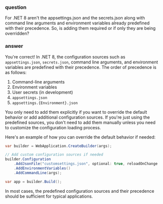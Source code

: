 ### question

For .NET 8 aren't the appsettings.json and the secrets.json along with command line arguments and environment variables already predefined with their precedence. So, is adding them required or if only they are being overridden?

### answer

You're correct! In .NET 8, the configuration sources such as `appsettings.json`, `secrets.json`, command line arguments, and environment variables are predefined with their precedence. The order of precedence is as follows:

1. Command-line arguments
2. Environment variables
3. User secrets (in development)
4. `appsettings.json`
5. `appsettings.{Environment}.json`

You only need to add them explicitly if you want to override the default behavior or add additional configuration sources. If you're just using the predefined sources, you don't need to add them manually unless you need to customize the configuration loading process.

Here's an example of how you can override the default behavior if needed:

```csharp
var builder = WebApplication.CreateBuilder(args);

// Add custom configuration sources if needed
builder.Configuration
    .AddJsonFile("customsettings.json", optional: true, reloadOnChange: true)
    .AddEnvironmentVariables()
    .AddCommandLine(args);

var app = builder.Build();
```

In most cases, the predefined configuration sources and their precedence should be sufficient for typical applications.
